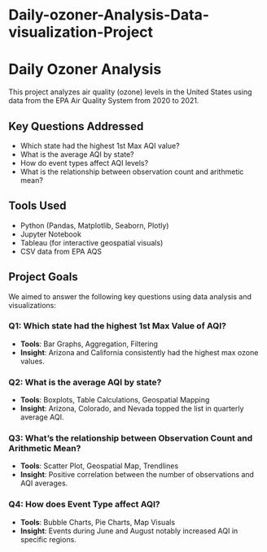 # Daily-ozoner-Analysis-Data-visualization-Project

# Daily Ozoner Analysis 

This project analyzes air quality (ozone) levels in the United States using data from the EPA Air Quality System from 2020 to 2021.

## Key Questions Addressed
- Which state had the highest 1st Max AQI value?
- What is the average AQI by state?
- How do event types affect AQI levels?
- What is the relationship between observation count and arithmetic mean?

## Tools Used
- Python (Pandas, Matplotlib, Seaborn, Plotly)
- Jupyter Notebook
- Tableau (for interactive geospatial visuals)
- CSV data from EPA AQS

## Project Goals

We aimed to answer the following key questions using data analysis and visualizations:

### Q1: Which state had the highest **1st Max Value** of AQI?
- **Tools**: Bar Graphs, Aggregation, Filtering  
- **Insight**: Arizona and California consistently had the highest max ozone values.

### Q2: What is the average AQI by state?
- **Tools**: Boxplots, Table Calculations, Geospatial Mapping  
- **Insight**: Arizona, Colorado, and Nevada topped the list in quarterly average AQI.

### Q3: What’s the relationship between **Observation Count** and **Arithmetic Mean**?
- **Tools**: Scatter Plot, Geospatial Map, Trendlines  
- **Insight**: Positive correlation between the number of observations and AQI averages.

### Q4: How does **Event Type** affect AQI?
- **Tools**: Bubble Charts, Pie Charts, Map Visuals  
- **Insight**: Events during June and August notably increased AQI in specific regions.

